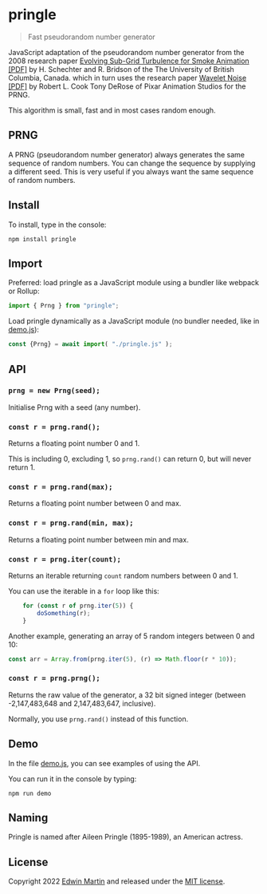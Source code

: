 # pringle

>Fast pseudorandom number generator

JavaScript adaptation of the pseudorandom number generator
from the 2008 research paper
[Evolving Sub-Grid Turbulence for Smoke Animation [PDF]](https://www.cs.ubc.ca/~rbridson/docs/schechter-sca08-turbulence.pdf)
by H. Schechter and R. Bridson of the The University of British Columbia, Canada.
which in turn uses the research paper [Wavelet Noise [PDF]](https://graphics.pixar.com/library/WaveletNoise/paper.pdf) by Robert L. Cook Tony DeRose
of Pixar Animation Studios for the PRNG.

This algorithm is small, fast and in most cases random enough.

## PRNG

A PRNG (pseudorandom number generator) always generates the same sequence
of random numbers. You can change the sequence by supplying a different seed.
This is very useful if you always want the same sequence of random numbers.

## Install

To install, type in the console:

```shell
npm install pringle
```

## Import

Preferred: load pringle as a JavaScript module
using a bundler like webpack or Rollup:

```javascript
import { Prng } from "pringle";
```

Load pringle dynamically as a JavaScript module
(no bundler needed, like in [demo.js](demo.js)):

```javascript
const {Prng} = await import( "./pringle.js" );
```

## API

### `prng = new Prng(seed);`

Initialise Prng with a seed (any number).

### `const r = prng.rand();`

Returns a floating point number 0 and 1.

This is including 0, excluding 1, so `prng.rand()` can return 0, but will never return 1.

### `const r = prng.rand(max);`

Returns a floating point number between 0 and max.

### `const r = prng.rand(min, max);`

Returns a floating point number between min and max.

### `const r = prng.iter(count);`

Returns an iterable returning `count` random numbers between 0 and 1.

You can use the iterable in a `for` loop like this:

```javascript
    for (const r of prng.iter(5)) {
        doSomething(r);
    }
```

Another example, generating an array of 5 random integers between 0 and 10:

```javascript
const arr = Array.from(prng.iter(5), (r) => Math.floor(r * 10));
```

### `const r = prng.prng();`

Returns the raw value of the generator, a 32 bit signed integer
(between -2,147,483,648 and 2,147,483,647, inclusive).

Normally, you use `prng.rand()` instead of this function.

## Demo

In the file [demo.js](demo.js), you can see examples of using the API.

You can run it in the console by typing:

```shell
npm run demo
```

## Naming

Pringle is named after Aileen Pringle (1895-1989), an American actress.

## License

Copyright 2022 [Edwin Martin](https://bitstorm.org/) and released under the [MIT license](LICENSE).
